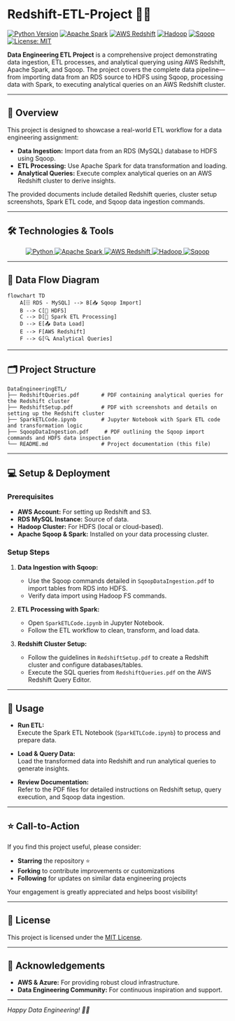 # Redshift-ETL-Project 🚀🔧

[![Python Version](https://img.shields.io/badge/Python-3.8%2B-blue.svg)](https://www.python.org/) [![Apache Spark](https://img.shields.io/badge/Apache%20Spark-3.0%2B-orange.svg)](https://spark.apache.org/) [![AWS Redshift](https://img.shields.io/badge/AWS%20Redshift-FF9900?style=for-the-badge&logo=amazonaws&logoColor=white)](https://aws.amazon.com/redshift/) [![Hadoop](https://img.shields.io/badge/Hadoop-3.x%20-green.svg)](https://hadoop.apache.org/) [![Sqoop](https://img.shields.io/badge/Sqoop-1.4.7-brightgreen.svg)](https://sqoop.apache.org/) [![License: MIT](https://img.shields.io/badge/License-MIT-green.svg)](LICENSE)

**Data Engineering ETL Project** is a comprehensive project demonstrating data ingestion, ETL processes, and analytical querying using AWS Redshift, Apache Spark, and Sqoop. The project covers the complete data pipeline—from importing data from an RDS source to HDFS using Sqoop, processing data with Spark, to executing analytical queries on an AWS Redshift cluster.

---

## 📖 Overview

This project is designed to showcase a real-world ETL workflow for a data engineering assignment:
- **Data Ingestion:** Import data from an RDS (MySQL) database to HDFS using Sqoop.
- **ETL Processing:** Use Apache Spark for data transformation and loading.
- **Analytical Queries:** Execute complex analytical queries on an AWS Redshift cluster to derive insights.

The provided documents include detailed Redshift queries, cluster setup screenshots, Spark ETL code, and Sqoop data ingestion commands.

---

## 🛠️ Technologies & Tools

<div align="center">
  <a href="https://www.python.org/">
    <img src="https://img.shields.io/badge/Python-3.8%2B-blue.svg" alt="Python" />
  </a>
  <a href="https://spark.apache.org/">
    <img src="https://img.shields.io/badge/Apache%20Spark-3.0%2B-orange.svg" alt="Apache Spark" />
  </a>
  <a href="https://aws.amazon.com/redshift/">
    <img src="https://img.shields.io/badge/AWS%20Redshift-FF9900?style=for-the-badge&logo=amazonaws&logoColor=white" alt="AWS Redshift" />
  </a>
  <a href="https://hadoop.apache.org/">
    <img src="https://img.shields.io/badge/Hadoop-3.x-green.svg" alt="Hadoop" />
  </a>
  <a href="https://sqoop.apache.org/">
    <img src="https://img.shields.io/badge/Sqoop-1.4.7-brightgreen.svg" alt="Sqoop" />
  </a>
</div>

---

## 🔄 Data Flow Diagram


```mermaid
flowchart TD
    A[🗄️ RDS - MySQL] --> B[📥 Sqoop Import]
    B --> C[📁 HDFS]
    C --> D[🔄 Spark ETL Processing]
    D --> E[📤 Data Load]
    E --> F[AWS Redshift]
    F --> G[🔍 Analytical Queries]
```

---

## 🗂️ Project Structure

```plaintext
DataEngineeringETL/
├── RedshiftQueries.pdf       # PDF containing analytical queries for the Redshift cluster
├── RedshiftSetup.pdf         # PDF with screenshots and details on setting up the Redshift cluster
├── SparkETLCode.ipynb        # Jupyter Notebook with Spark ETL code and transformation logic
├── SqoopDataIngestion.pdf     # PDF outlining the Sqoop import commands and HDFS data inspection
└── README.md                 # Project documentation (this file)
```

---

## 💻 Setup & Deployment

### Prerequisites

- **AWS Account:** For setting up Redshift and S3.
- **RDS MySQL Instance:** Source of data.
- **Hadoop Cluster:** For HDFS (local or cloud-based).
- **Apache Sqoop & Spark:** Installed on your data processing cluster.

### Setup Steps

1. **Data Ingestion with Sqoop:**
   - Use the Sqoop commands detailed in `SqoopDataIngestion.pdf` to import tables from RDS into HDFS.
   - Verify data import using Hadoop FS commands.

2. **ETL Processing with Spark:**
   - Open `SparkETLCode.ipynb` in Jupyter Notebook.
   - Follow the ETL workflow to clean, transform, and load data.

3. **Redshift Cluster Setup:**
   - Follow the guidelines in `RedshiftSetup.pdf` to create a Redshift cluster and configure databases/tables.
   - Execute the SQL queries from `RedshiftQueries.pdf` on the AWS Redshift Query Editor.

---

## 🚀 Usage

- **Run ETL:**  
  Execute the Spark ETL Notebook (`SparkETLCode.ipynb`) to process and prepare data.
  
- **Load & Query Data:**  
  Load the transformed data into Redshift and run analytical queries to generate insights.

- **Review Documentation:**  
  Refer to the PDF files for detailed instructions on Redshift setup, query execution, and Sqoop data ingestion.

---

## ⭐️ Call-to-Action

If you find this project useful, please consider:
- **Starring** the repository ⭐
- **Forking** to contribute improvements or customizations
- **Following** for updates on similar data engineering projects

Your engagement is greatly appreciated and helps boost visibility!

---

## 📜 License

This project is licensed under the [MIT License](LICENSE).

---

## 🙏 Acknowledgements

- **AWS & Azure:** For providing robust cloud infrastructure.
- **Data Engineering Community:** For continuous inspiration and support.

---

*Happy Data Engineering! 🚀🔧*
